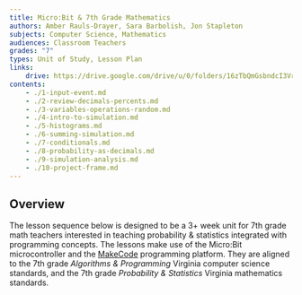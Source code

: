 ```yaml
---
title: Micro:Bit & 7th Grade Mathematics
authors: Amber Rauls-Drayer, Sara Barbolish, Jon Stapleton
subjects: Computer Science, Mathematics
audiences: Classroom Teachers
grades: "7"
types: Unit of Study, Lesson Plan
links:
    drive: https://drive.google.com/drive/u/0/folders/16zTbQmGsbndcI3Vrcuebxa-dWuqrJx9S
contents:
    - ./1-input-event.md
    - ./2-review-decimals-percents.md
    - ./3-variables-operations-random.md
    - ./4-intro-to-simulation.md
    - ./5-histograms.md
    - ./6-summing-simulation.md
    - ./7-conditionals.md
    - ./8-probability-as-decimals.md
    - ./9-simulation-analysis.md
    - ./10-project-frame.md
---
```


## Overview

The lesson sequence below is designed to be a 3+ week unit for 7th grade math teachers interested in teaching probability & statistics integrated with programming concepts. The lessons make use of the Micro\:Bit microcontroller and the [MakeCode](https://makecode.microbit.org) programming platform. They are aligned to the 7th grade *Algorithms & Programming* Virginia computer science standards, and the 7th grade *Probability & Statistics* Virginia mathematics standards.